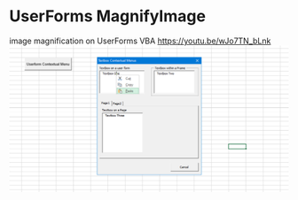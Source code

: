 # UserForms MagnifyImage
 image magnification on UserForms VBA
 https://youtu.be/wJo7TN_bLnk
[![ image magnification on UserForms VBA](https://github.com/vbatools/UserForms-VBA-Context-Menu/blob/main/ContextMenu.png)](https://youtu.be/wJo7TN_bLnk)
